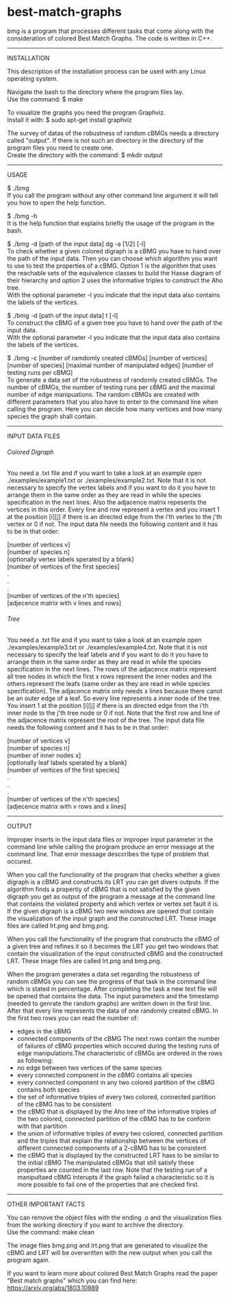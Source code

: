 # best-match-graphs
bmg is a program that processes different tasks that come along with the consideration of colored Best Match Graphs.
The code is written in C++.
____________

INSTALLATION

This description of the installation process can be used with any Linux operating system.

Navigate the bash to the directory where the program files lay.<br>
Use the command:	$ make

To visualize the graphs you need the program Graphviz.<br>
Install it with: 	$ sudo apt-get install graphviz

The survey of datas of the robustness of random cBMGs needs a directory called "output". If there is not such an directory in the directory of the program files you need to create one.<br>
Create the directory with the command:	$ mkdir output
___________

USAGE

$ ./bmg<br>
If you call the program without any other command line argument it will tell you how to open the help function.


$ ./bmg -h<br>
It is the help function that explains briefly the usage of the program in the bash.


$ ./bmg -d [path of the input data] dg -a [1/2] [-l]<br>
To check whether a given colored digraph is a cBMG you have to hand over the path of the input data. Then you can choose which algorithm you want to use to test the properties of a cBMG. Option 1 is the algorithm that uses the reachable sets of the equivalence classes to build the Hasse diagram of their hierarchy and option 2 uses the informative triples to construct the Aho tree.<br>
With the optional parameter -l you indicate that the input data also contains the labels of the vertices.


$ ./bmg -d [path of the input data] t [-l]<br>
To construct the cBMG of a given tree you have to hand over the path of the input data.<br>
With the optional parameter -l you indicate that the input data also contains the labels of the vertices.


$ ./bmg -c [number of ramdomly created cBMGs] [number of vertices] [number of species] [maximal number of manipulated edges] [number of testing runs per cBMG]<br>
To generate a data set of the robustness of randomly created cBMGs. The number of cBMGs, the number of testing runs per cBMG and the maximal number of edge manipuations. The random cBMGs are created with different parameters that you also have to enter to the command line when calling the program. Here you can decide how many vertices and how many species the graph shall contain.

___________

INPUT DATA FILES

###### Colored Digraph
You need a .txt file and if you want to take a look at an example open ./examples/example1.txt or ./examples/example2.txt. Note that it is not necessary to specify the vertex labels and if you want to do it you have to arrange them in the same order as they are read in while the species specification in the next lines. Also the adjacence matrix repesents the vertices in this order. Every line and row represent a vertex and you insert 1 at the position [i][j] if there is an directed edge from the i'th vertex to the j'th vertex or 0 if not. The input data file needs the following content and it has to be in that order:


[number of vertices v]<br>
[number of species n]<br>
[optionally vertex labels sperated by a blank]<br>
[number of vertices of the first species]<br>
.<br>
.<br>
.<br>
[number of vertices of the n'th species]<br>
[adjecence matrix with v lines and rows]<br>



###### Tree
You need a .txt file and if you want to take a look at an example open ./examples/example3.txt or ./examples/example4.txt. Note that it is not necessary to specify the leaf labels and if you want to do it you have to arrange them in the same order as they are read in while the species specification in the next lines. The rows of the adjacence matrix represent all tree nodes in which the first x rows represent the inner nodes and the others represent the leafs (same order as they are read in while species specification). The adjacence matrix only needs x lines because there canot be an outer edge of a leaf. So every line represents a inner node of the tree. You insert 1 at the position [i][j] if there is an directed edge from the i'th inner node to the j'th tree node or 0 if not. Note that the first row and line of the adjacence matrix represent the root of the tree. The input data file needs the following content and it has to be in that order:


[number of vertices v]<br>
[number of species n]<br>
[number of inner nodes x]<br>
[optionally leaf labels sperated by a blank]<br>
[number of vertices of the first species]<br>
.<br>
.<br>
.<br>
[number of vertices of the n'th species]<br>
[adjecence matrix with v rows and x lines]<br>

___________

OUTPUT

Improper inserts in the input data files or improper input parameter in the command line while calling the program produce an error message at the command line. That error message desccribes the type of problem that occured.


When you call the functionality of the program that checks whether a given digraph is a cBMG and constructs its LRT you can get divers outputs. If the algorithm finds a propertiy of cBMG that is not satisfied by the given digraph you get as output of the program a message at the command line that contains the violated property and which vertex or vertex set fault it is. If the given digraph is a cBMG two new windows are opened that contain the visualization of the input graph and the constructed LRT. These image files are called lrt.png and bmg.png.


When you call the functionality of the program that constructs the cBMG of a given tree and refines it so it becomes the LRT you get two windows that contain the visualization of the input constructed cBMG and the constructed LRT. These image files are called lrt.png and bmg.png.


When the program generates a data set regarding the robustness of random cBMGs you can see the progress of that task in the command line which is stated in percentage. After completing the task a new text file will be opened that contains the data. The input parameters and the timestamp (needed to genrate the random graphs) are written down in the first line. After that every line represents the data of one randomly created cBMG. In the first two rows you can read the number of:
- edges in the cBMG
- connected components of the cBMG
The next rows contain the number of failures of cBMG properties which occured during the testing runs of edge manipulations.The characteristic of cBMGs are ordered in the rows as following:
- no edge between two vertices of the same species
- every connected component in the cBMG contains all species
- every connected component in any two colored partition of the cBMG contains both species
- the set of informative triples of every two colored, connected partition of the cBMG has to be consistent
- the cBMG that is displayed by the Aho tree of the informative triples of the two colored, connected partition of the cBMG has to be conform with that partition
- the union of informative triples of every two colored, connected partition and the triples that explain the relationship between the vertices of different connected components of a 2-cBMG has to be consistent
- the cBMG that is displayed by the constructed LRT hass to be similar to the initial cBMG
The manipulated cBMGs that still satisfy these properties are counted in the last row.
Note that the testing run of a manipultaed cBMG interupts if the graph failed a characteristic so it is more possible to fail one of the properties that are checked first.

___________

OTHER IMPORTANT FACTS

You can remove the object files with the ending .o and the visualization files from the working directory if you want to archive the directory. <br>
Use the command:	make clean

The image files bmg.png and lrt.png that are generated to visualize the cBMG and LRT will be overwritten with the new output when you call the program again.

If you want to learn more about colored Best Match Graphs read the paper "Best match graphs" which you can find here:
https://arxiv.org/abs/1803.10989
